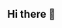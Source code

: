 ## Hi there 👋

<!--
**pro401/pro401** is a ✨ _special_ ✨ repository because its `README.md` (this file) appears on your GitHub profile.

Here are some ideas to get you started:

- 🔭 I’m currently working on ... my portfolio
- 🌱 I’m currently learning ... HTML and JAVA
- 👯 I’m looking to collaborate on ... 
- 🤔 I’m looking for help with ... JAVA
- 💬 Ask me about ... 
- 📫 How to reach me: ... my email
- 😄 Pronouns: ... he/him
- ⚡ Fun fact: ... I can cook
-->
